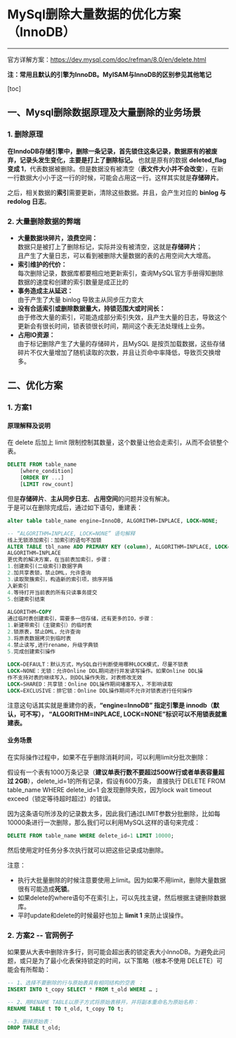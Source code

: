 # MySql删除大量数据的优化方案（InnoDB）
***
官方详解方案：https://dev.mysql.com/doc/refman/8.0/en/delete.html


**注：常用且默认的引擎为InnoDB。MyISAM与InnoDB的区别参见其他笔记**

[toc]
## 一、Mysql删除数据原理及大量删除的业务场景
### 1. 删除原理
**在InndoDB存储引擎中，删除一条记录，首先锁住这条记录，数据原有的被废弃，记录头发生变化，主要是打上了删除标记。** 也就是原有的数据 **deleted_flag 变成 1**，代表数据被删除。但是数据没有被清空（**表文件大小并不会改变**），在新一行数据大小小于这一行的时候，可能会占用这一行。这样其实就是**存储碎片**。

之后，相关数据的**索引**需要更新，清除这些数据。并且，会产生对应的 **binlog 与 redolog 日志**。


### 2. 大量删除数据的弊端

* **大量数据块碎片，浪费空间：**  
数据只是被打上了删除标记，实际并没有被清空，这就是**存储碎片**；  
且产生了大量日志，可以看到被删除大量数据的表的占用空间大大增高。
* **索引维护的代价：**  
每次删除记录，数据库都要相应地更新索引，查询MySQL官方手册得知删除数据的速度和创建的索引数量是成正比的
* **事务造成主从延迟：**  
由于产生了大量 binlog 导致主从同步压力变大
* **没有合适索引或删除数据量大，持锁范围大或时间长：**   
由于修改大量的索引，可能造成部分索引失效，且产生大量的日志，导致这个更新会有很长时间，锁表锁很长时间，期间这个表无法处理线上业务。  
* **占用IO资源：**  
由于标记删除产生了大量的存储碎片，且MySQL 是按页加载数据，这些存储碎片不仅大量增加了随机读取的次数，并且让页命中率降低，导致页交换增多。

## 二、优化方案
### 1. 方案1
#### 原理解释及说明
在 delete 后加上 limit 限制控制其数量，这个数量让他会走索引，从而不会锁整个表。
```sql
DELETE FROM table_name
    [where_condition]
    [ORDER BY ...]
    [LIMIT row_count]
```
但是**存储碎片**、**主从同步日志**、**占用空间**的问题并没有解决。  
于是可以在删除完成后，通过如下语句，重建表：
```sql
alter table table_name engine=InnoDB, ALGORITHM=INPLACE, LOCK=NONE;

-- “ALGORITHM=INPLACE, LOCK=NONE” 语句解释
线上无锁添加索引：加索引的语句不加锁
ALTER TABLE tbl_name ADD PRIMARY KEY (column), ALGORITHM=INPLACE, LOCK=NONE;
ALGORITHM=INPLACE
更优秀的解决方案，在当前表加索引，步骤：
1.创建索引(二级索引)数据字典
2.加共享表锁，禁止DML，允许查询
3.读取聚簇索引，构造新的索引项，排序并插
入新索引
4.等待打开当前表的所有只读事务提交
5.创建索引结束
 
ALGORITHM=COPY
通过临时表创建索引，需要多一倍存储，还有更多的IO，步骤：
1.新建带索引（主键索引）的临时表
2.锁原表，禁止DML，允许查询
3.将原表数据拷贝到临时表
4.禁止读写,进行rename，升级字典锁
5.完成创建索引操作
 
LOCK=DEFAULT：默认方式，MySQL自行判断使用哪种LOCK模式，尽量不锁表
LOCK=NONE：无锁：允许Online DDL期间进行并发读写操作。如果Online DDL操
作不支持对表的继续写入，则DDL操作失败，对表修改无效
LOCK=SHARED：共享锁：Online DDL操作期间堵塞写入，不影响读取
LOCK=EXCLUSIVE：排它锁：Online DDL操作期间不允许对锁表进行任何操作
```

注意这句话其实就是重建你的表，**“engine=InnoDB” 指定引擎是 innodb（默认，可不写）， “ALGORITHM=INPLACE, LOCK=NONE”标识可以不用锁表就重建表。**

#### 业务场景
在实际操作过程中，如果不在乎删除消耗时间，可以利用limit分批次删除：

假设有一个表有1000万条记录（**建议单表行数不要超过500W行或者单表容量超过 2GB**），delete_id=1的所有记录，假设有600万条， 直接执行 DELETE FROM table_name WHERE delete_id=1 会发现删除失败，因为lock wait timeout exceed（锁定等待超时超过）的错误。

因为这条语句所涉及的记录数太多，因此我们通过LIMIT参数分批删除，比如每10000条进行一次删除，那么我们可以利用MySQL这样的语句来完成：
```sql
DELETE FROM table_name WHERE delete_id=1 LIMIT 10000;
```
然后使用定时任务分多次执行就可以把这些记录成功删除。

注意：
* 执行大批量删除的时候注意要使用上limit。因为如果不用limit，删除大量数据很有可能造成**死锁**。
* 如果delete的where语句不在索引上，可以先找主键，然后根据主键删除数据库。
* 平时update和delete的时候最好也加上 **limit 1** 来防止误操作。

### 2. 方案2 -- 官网例子
如果要从大表中删除许多行，则可能会超出表的锁定表大小InnoDB。为避免此问题，或只是为了最小化表保持锁定的时间，以下策略（根本不使用 DELETE）可能会有所帮助：
````sql
-- 1、选择不要删除的行与原始表具有相同结构的空表 ：
INSERT INTO t_copy SELECT * FROM t_old WHERE … ;

-- 2、用RENAME TABLE以原子方式将原始表移开，并将副本重命名为原始名称： 
RENAME TABLE t TO t_old, t_copy TO t;

--3、删掉原始表：
DROP TABLE t_old;


